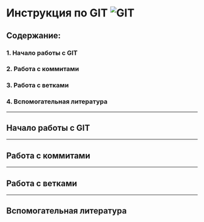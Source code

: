 # Инструкция по GIT ![GIT](git.png)

## Содержание:
### 1. Начало работы с GIT
### 2. Работа с коммитами
### 3. Работа с ветками
### 4. Вспомогательная литература

***

## Начало работы с GIT

***

## Работа с коммитами

***

## Работа с ветками

***

## Вспомогательная литература


